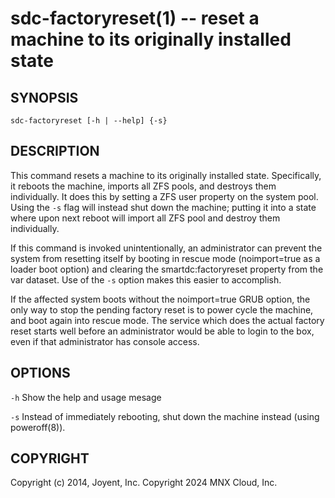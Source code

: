 # sdc-factoryreset(1) -- reset a machine to its originally installed state


## SYNOPSIS

`sdc-factoryreset [-h | --help] {-s}`


## DESCRIPTION

This command resets a machine to its originally installed state.  Specifically,
it reboots the machine, imports all ZFS pools, and destroys them individually.
It does this by setting a ZFS user property on the system pool. Using the
`-s` flag will instead shut down the machine; putting it into a state where
upon next reboot will import all ZFS pool and destroy them individually.

If this command is invoked unintentionally, an administrator can prevent the
system from resetting itself by booting in rescue mode (noimport=true as a
loader boot option) and clearing the smartdc:factoryreset property from the
var dataset.  Use of the `-s` option makes this easier to accomplish.

If the affected system boots without the noimport=true GRUB option, the only
way to stop the pending factory reset is to power cycle the machine, and boot
again into rescue mode.  The service which does the actual factory reset
starts well before an administrator would be able to login to the box, even
if that administrator has console access.


## OPTIONS

`-h`
    Show the help and usage mesage

`-s`
    Instead of immediately rebooting, shut down the machine instead
    (using poweroff(8)).


## COPYRIGHT

Copyright (c) 2014, Joyent, Inc.
Copyright 2024 MNX Cloud, Inc.
